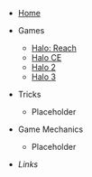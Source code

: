 <!-- _sidebar.md -->
- [Home](/#/ "Home")

- Games
    - [Halo: Reach](checkpoints/health-regen.md "Halo: Reach")
    - [Halo CE](checkpoints/health-regen.md "Halo CE")
    - [Halo 2](checkpoints/health-regen.md "Halo 2")
    - [Halo 3](checkpoints/health-regen.md "Halo 3")


- Tricks
    - Placeholder

- Game Mechanics
    - Placeholder

- *Links*

